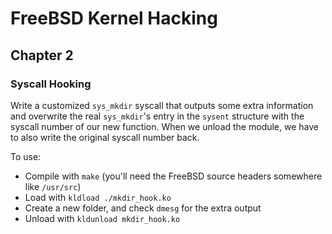 # FreeBSD Kernel Hacking

## Chapter 2

### Syscall Hooking

Write a customized `sys_mkdir` syscall that outputs some extra information and overwrite the real `sys_mkdir`'s entry in the `sysent` structure with the syscall number of our new function. When we unload the module, we have to also write the original syscall number back.

To use:
* Compile with `make` (you'll need the FreeBSD source headers somewhere like `/usr/src`)
* Load with `kldload ./mkdir_hook.ko`
* Create a new folder, and check `dmesg` for the extra output
* Unload with `kldunload mkdir_hook.ko`
